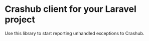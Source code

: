 # Crashub client for your Laravel project

Use this library to start reporting unhandled exceptions to Crashub.
